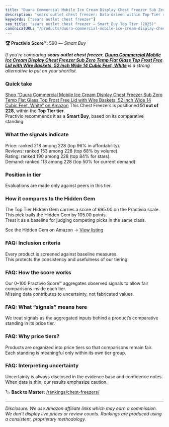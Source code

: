 ```yaml
---
title: "Duura Commercial Mobile Ice Cream Display Chest Freezer Sub Zero Temp Flat Glass Top Frost Free Lid with Wire Baskets, 52 Inch Wide 14 Cubic Feet, White"
description: "sears outlet chest freezer: Data-driven within Top Tier ranking using the Practivio Score™. Positioned by quality, value, demand, findability, momentum."
keywords: ["sears outlet chest freezer"]
seo_title: "sears outlet chest freezer — Smart Buy Top Tier (2025)"
canonicalURL: "/products/duura-commercial-mobile-ice-cream-display-chest-freezer-sub-zero-temp-flat-glass-top-frost-free-lid-with-wire-baskets-52-inch-wide-14-cubic-feet-white-B093ZD13J8/"
---
```


**🏆 Practivio Score™:** 590 — _Smart Buy_


*If you're comparing **sears outlet chest freezer**, **[Duura Commercial Mobile Ice Cream Display Chest Freezer Sub Zero Temp Flat Glass Top Frost Free Lid with Wire Baskets, 52 Inch Wide 14 Cubic Feet, White](https://www.amazon.com/dp/B093ZD13J8?tag=practivio-20)** is a strong alternative to put on your shortlist.*
### Quick take
[Shop “Duura Commercial Mobile Ice Cream Display Chest Freezer Sub Zero Temp Flat Glass Top Frost Free Lid with Wire Baskets, 52 Inch Wide 14 Cubic Feet, White” on Amazon](https://www.amazon.com/dp/B093ZD13J8?tag=practivio-20)
This Chest Freezers is positioned **51 out of 228**, within the **Top Tier tier**.  
Practivio recommends it as a **Smart Buy**, based on its comparative standing.

### What the signals indicate
Price: ranked 218 among 228 (top 96% in affordability).  
Reviews: ranked 153 among 228 (top 68% by volume).  
Rating: ranked 190 among 228 (top 84% for stars).  
Demand: ranked 113 among 228 (top 50% for current demand).

### Position in tier
Evaluations are made only against peers in this tier.

### How it compares to the Hidden Gem
The Top Tier Hidden Gem carries a score of 695.00 on the Practivio scale.  
This pick trails the Hidden Gem by 105.00 points.  
Treat it as a baseline for judging competing picks in the same class.  

See the Hidden Gem on Amazon → [View listing](https://www.amazon.com/dp/B08P6CS4SW?tag=practivio-20)

### FAQ: Inclusion criteria
Every product is screened against baseline measures.  
This protects the consistency and usefulness of our tiering.

### FAQ: How the score works
Our 0–100 Practivio Score™ aggregates observed signals to allow fair comparisons inside each tier.  
Missing data contributes to uncertainty, not fabricated values.

### FAQ: What “signals” means here
We treat signals as the aggregated inputs behind a product’s comparative standing in its price tier.

### FAQ: Why price tiers?
Products are organized into price tiers so that comparisons remain fair.  
Each standing is meaningful only within its own tier group.

### FAQ: Interpreting uncertainty
Uncertainty is always disclosed in the evidence base and confidence notes.  
When data is thin, our results emphasize caution.


🏷️ **Back to Master:** [/rankings/chest-freezers/](/rankings/chest-freezers/)

---
_Disclosure: We use Amazon affiliate links which may earn a commission. We don’t display live prices or review counts. Rankings are produced using a consistent, proprietary methodology._
